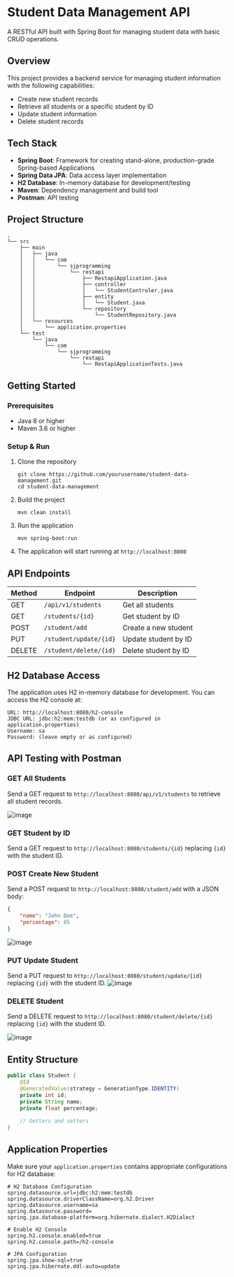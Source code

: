 # Student Data Management API

A RESTful API built with Spring Boot for managing student data with basic CRUD operations.

## Overview

This project provides a backend service for managing student information with the following capabilities:
- Create new student records
- Retrieve all students or a specific student by ID
- Update student information
- Delete student records

## Tech Stack

- **Spring Boot**: Framework for creating stand-alone, production-grade Spring-based Applications
- **Spring Data JPA**: Data access layer implementation
- **H2 Database**: In-memory database for development/testing
- **Maven**: Dependency management and build tool
- **Postman**: API testing

## Project Structure

```
.
└── src
    ├── main
    │   ├── java
    │   │   └── com
    │   │       └── sjprogramming
    │   │           └── restapi
    │   │               ├── RestapiApplication.java
    │   │               ├── controller
    │   │               │   └── StudentControler.java
    │   │               ├── entity
    │   │               │   └── Student.java
    │   │               └── repository
    │   │                   └── StudentRepository.java
    │   └── resources
    │       └── application.properties
    └── test
        └── java
            └── com
                └── sjprogramming
                    └── restapi
                        └── RestapiApplicationTests.java
```

## Getting Started

### Prerequisites
- Java 8 or higher
- Maven 3.6 or higher

### Setup & Run
1. Clone the repository
   ```
   git clone https://github.com/yourusername/student-data-management.git
   cd student-data-management
   ```

2. Build the project
   ```
   mvn clean install
   ```

3. Run the application
   ```
   mvn spring-boot:run
   ```

4. The application will start running at `http://localhost:8080`

## API Endpoints

| Method | Endpoint | Description |
|--------|----------|-------------|
| GET    | `/api/v1/students` | Get all students |
| GET    | `/students/{id}` | Get student by ID |
| POST   | `/student/add` | Create a new student |
| PUT    | `/student/update/{id}` | Update student by ID |
| DELETE | `/student/delete/{id}` | Delete student by ID |

## H2 Database Access

The application uses H2 in-memory database for development. You can access the H2 console at:

```
URL: http://localhost:8080/h2-console
JDBC URL: jdbc:h2:mem:testdb (or as configured in application.properties)
Username: sa
Password: (leave empty or as configured)
```

## API Testing with Postman

### GET All Students
Send a GET request to `http://localhost:8080/api/v1/students` to retrieve all student records.

![image](https://github.com/user-attachments/assets/05039a5e-a3b9-401d-b982-60a953235efb)

### GET Student by ID
Send a GET request to `http://localhost:8080/students/{id}` replacing `{id}` with the student ID.


### POST Create New Student
Send a POST request to `http://localhost:8080/student/add` with a JSON body:

```json
{
    "name": "John Doe",
    "percentage": 85
}
```
![image](https://github.com/user-attachments/assets/e3069dd5-48dc-4f4a-89c3-d4d6441ff5ac)


### PUT Update Student
Send a PUT request to `http://localhost:8080/student/update/{id}` replacing `{id}` with the student ID.
![image](https://github.com/user-attachments/assets/43bfcd21-7e39-48b9-8ffc-5151081b61b6)


### DELETE Student
Send a DELETE request to `http://localhost:8080/student/delete/{id}` replacing `{id}` with the student ID.

![image](https://github.com/user-attachments/assets/d999785c-53e5-437a-ad9d-5449d7dbc61d)

## Entity Structure

```java
public class Student {
    @Id
    @GeneratedValue(strategy = GenerationType.IDENTITY)
    private int id;
    private String name;
    private float percentage;
    
    // Getters and setters
}
```

## Application Properties

Make sure your `application.properties` contains appropriate configurations for H2 database:

```properties
# H2 Database Configuration
spring.datasource.url=jdbc:h2:mem:testdb
spring.datasource.driverClassName=org.h2.Driver
spring.datasource.username=sa
spring.datasource.password=
spring.jpa.database-platform=org.hibernate.dialect.H2Dialect

# Enable H2 Console
spring.h2.console.enabled=true
spring.h2.console.path=/h2-console

# JPA Configuration
spring.jpa.show-sql=true
spring.jpa.hibernate.ddl-auto=update
```

